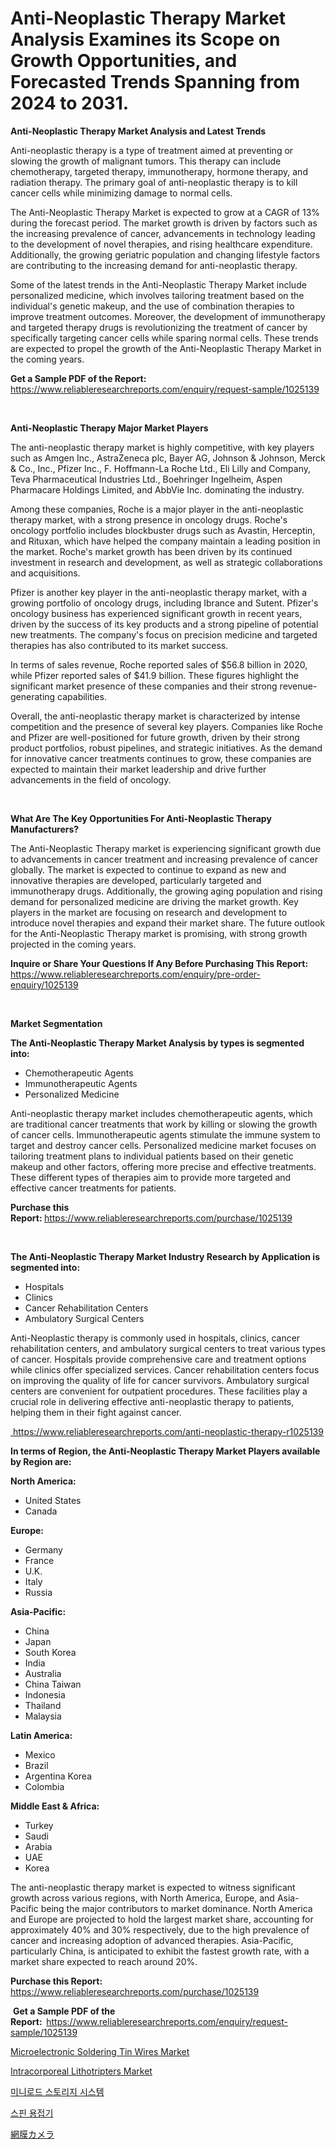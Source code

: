 <p><h1>Anti-Neoplastic Therapy Market Analysis Examines its Scope on Growth Opportunities, and Forecasted Trends Spanning from 2024 to 2031.</h1></p><p><strong>Anti-Neoplastic Therapy Market Analysis and Latest Trends</strong></p>
<p><p>Anti-neoplastic therapy is a type of treatment aimed at preventing or slowing the growth of malignant tumors. This therapy can include chemotherapy, targeted therapy, immunotherapy, hormone therapy, and radiation therapy. The primary goal of anti-neoplastic therapy is to kill cancer cells while minimizing damage to normal cells.</p><p>The Anti-Neoplastic Therapy Market is expected to grow at a CAGR of 13% during the forecast period. The market growth is driven by factors such as the increasing prevalence of cancer, advancements in technology leading to the development of novel therapies, and rising healthcare expenditure. Additionally, the growing geriatric population and changing lifestyle factors are contributing to the increasing demand for anti-neoplastic therapy.</p><p>Some of the latest trends in the Anti-Neoplastic Therapy Market include personalized medicine, which involves tailoring treatment based on the individual's genetic makeup, and the use of combination therapies to improve treatment outcomes. Moreover, the development of immunotherapy and targeted therapy drugs is revolutionizing the treatment of cancer by specifically targeting cancer cells while sparing normal cells. These trends are expected to propel the growth of the Anti-Neoplastic Therapy Market in the coming years.</p></p>
<p><strong>Get a Sample PDF of the Report:&nbsp;</strong> <a href="https://www.reliableresearchreports.com/enquiry/request-sample/1025139">https://www.reliableresearchreports.com/enquiry/request-sample/1025139</a></p>
<p>&nbsp;</p>
<p><strong>Anti-Neoplastic Therapy Major Market Players</strong></p>
<p><p>The anti-neoplastic therapy market is highly competitive, with key players such as Amgen Inc., AstraZeneca plc, Bayer AG, Johnson & Johnson, Merck & Co., Inc., Pfizer Inc., F. Hoffmann-La Roche Ltd., Eli Lilly and Company, Teva Pharmaceutical Industries Ltd., Boehringer Ingelheim, Aspen Pharmacare Holdings Limited, and AbbVie Inc. dominating the industry.</p><p>Among these companies, Roche is a major player in the anti-neoplastic therapy market, with a strong presence in oncology drugs. Roche's oncology portfolio includes blockbuster drugs such as Avastin, Herceptin, and Rituxan, which have helped the company maintain a leading position in the market. Roche's market growth has been driven by its continued investment in research and development, as well as strategic collaborations and acquisitions.</p><p>Pfizer is another key player in the anti-neoplastic therapy market, with a growing portfolio of oncology drugs, including Ibrance and Sutent. Pfizer's oncology business has experienced significant growth in recent years, driven by the success of its key products and a strong pipeline of potential new treatments. The company's focus on precision medicine and targeted therapies has also contributed to its market success.</p><p>In terms of sales revenue, Roche reported sales of $56.8 billion in 2020, while Pfizer reported sales of $41.9 billion. These figures highlight the significant market presence of these companies and their strong revenue-generating capabilities.</p><p>Overall, the anti-neoplastic therapy market is characterized by intense competition and the presence of several key players. Companies like Roche and Pfizer are well-positioned for future growth, driven by their strong product portfolios, robust pipelines, and strategic initiatives. As the demand for innovative cancer treatments continues to grow, these companies are expected to maintain their market leadership and drive further advancements in the field of oncology.</p></p>
<p>&nbsp;</p>
<p><strong>What Are The Key Opportunities For Anti-Neoplastic Therapy Manufacturers?</strong></p>
<p><p>The Anti-Neoplastic Therapy market is experiencing significant growth due to advancements in cancer treatment and increasing prevalence of cancer globally. The market is expected to continue to expand as new and innovative therapies are developed, particularly targeted and immunotherapy drugs. Additionally, the growing aging population and rising demand for personalized medicine are driving the market growth. Key players in the market are focusing on research and development to introduce novel therapies and expand their market share. The future outlook for the Anti-Neoplastic Therapy market is promising, with strong growth projected in the coming years.</p></p>
<p><strong>Inquire or Share Your Questions If Any Before Purchasing This Report:</strong> <a href="https://www.reliableresearchreports.com/enquiry/pre-order-enquiry/1025139">https://www.reliableresearchreports.com/enquiry/pre-order-enquiry/1025139</a></p>
<p>&nbsp;</p>
<p><strong>Market Segmentation</strong></p>
<p><strong>The Anti-Neoplastic Therapy Market Analysis by types is segmented into:</strong></p>
<p><ul><li>Chemotherapeutic Agents</li><li>Immunotherapeutic Agents</li><li>Personalized Medicine</li></ul></p>
<p><p>Anti-neoplastic therapy market includes chemotherapeutic agents, which are traditional cancer treatments that work by killing or slowing the growth of cancer cells. Immunotherapeutic agents stimulate the immune system to target and destroy cancer cells. Personalized medicine market focuses on tailoring treatment plans to individual patients based on their genetic makeup and other factors, offering more precise and effective treatments. These different types of therapies aim to provide more targeted and effective cancer treatments for patients.</p></p>
<p><strong>Purchase this Report:&nbsp;</strong><a href="https://www.reliableresearchreports.com/purchase/1025139">https://www.reliableresearchreports.com/purchase/1025139</a></p>
<p>&nbsp;</p>
<p><strong>The Anti-Neoplastic Therapy Market Industry Research by Application is segmented into:</strong></p>
<p><ul><li>Hospitals</li><li>Clinics</li><li>Cancer Rehabilitation Centers</li><li>Ambulatory Surgical Centers</li></ul></p>
<p><p>Anti-Neoplastic therapy is commonly used in hospitals, clinics, cancer rehabilitation centers, and ambulatory surgical centers to treat various types of cancer. Hospitals provide comprehensive care and treatment options while clinics offer specialized services. Cancer rehabilitation centers focus on improving the quality of life for cancer survivors. Ambulatory surgical centers are convenient for outpatient procedures. These facilities play a crucial role in delivering effective anti-neoplastic therapy to patients, helping them in their fight against cancer.</p></p>
<p><a href="https://www.reliableresearchreports.com/anti-neoplastic-therapy-r1025139">&nbsp;https://www.reliableresearchreports.com/anti-neoplastic-therapy-r1025139</a></p>
<p><strong>In terms of Region, the Anti-Neoplastic Therapy Market Players available by Region are:</strong></p>
<p>
    <p> <strong> North America: </strong>
        <ul>
            <li>United States</li>
            <li>Canada</li>
        </ul>
        </p> 
    <p> <strong> Europe: </strong>
        <ul>
            <li>Germany</li>
            <li>France</li>
            <li>U.K.</li>
            <li>Italy</li>
            <li>Russia</li>
        </ul>
        </p> 
    <p> <strong> Asia-Pacific: </strong>
        <ul>
            <li>China</li>
            <li>Japan</li>
            <li>South Korea</li>
            <li>India</li>
            <li>Australia</li>
            <li>China Taiwan</li>
            <li>Indonesia</li>
            <li>Thailand</li>
            <li>Malaysia</li>
        </ul>
        </p> 
    <p> <strong> Latin America: </strong>
        <ul>
            <li>Mexico</li>
            <li>Brazil</li>
            <li>Argentina Korea</li>
            <li>Colombia</li>
        </ul>
        </p> 
    <p> <strong> Middle East & Africa: </strong>
        <ul>
            <li>Turkey</li>
            <li>Saudi</li>
            <li>Arabia</li>
            <li>UAE</li>
            <li>Korea</li>
        </ul>
    </p>
    </p>
<p><p>The anti-neoplastic therapy market is expected to witness significant growth across various regions, with North America, Europe, and Asia-Pacific being the major contributors to market dominance. North America and Europe are projected to hold the largest market share, accounting for approximately 40% and 30% respectively, due to the high prevalence of cancer and increasing adoption of advanced therapies. Asia-Pacific, particularly China, is anticipated to exhibit the fastest growth rate, with a market share expected to reach around 20%.</p></p>
<p><strong>Purchase this Report: </strong><a href="https://www.reliableresearchreports.com/purchase/1025139">https://www.reliableresearchreports.com/purchase/1025139</a></p>
<p>&nbsp;<strong>Get a Sample PDF of the Report:&nbsp;&nbsp;</strong><a href="https://www.reliableresearchreports.com/enquiry/request-sample/1025139">https://www.reliableresearchreports.com/enquiry/request-sample/1025139</a></p>
<p><strong></strong></p>
<p><p><a href="https://issuu.com/reportprime-2/docs/microelectronic-soldering-tin-wires-market-size-20">Microelectronic Soldering Tin Wires Market</a></p><p><a href="https://medium.com/@alanpeterson1911/intracorporeal-lithotripters-market-research-report-its-history-and-forecast-2024-to-2031-28a67e593fa1">Intracorporeal Lithotripters Market</a></p><p><a href="https://medium.com/@adrainratke34/%EB%AF%B8%EB%8B%88%EB%A1%9C%EB%93%9C-%EC%8A%A4%ED%86%A0%EB%A6%AC%EC%A7%80-%EC%8B%9C%EC%8A%A4%ED%85%9C-%EC%8B%9C%EC%9E%A5-%EB%A9%94%ED%8A%B8%EB%A6%AD-%ED%95%B4%EB%8F%85-%EC%8B%9C%EC%9E%A5-%EC%A0%90%EC%9C%A0%EC%9C%A8-%ED%8A%B8%EB%A0%8C%EB%93%9C-%EB%B0%8F-%EC%84%B1%EC%9E%A5-%ED%8C%A8%ED%84%B4-d30de043b484">미니로드 스토리지 시스템</a></p><p><a href="https://medium.com/@witoldadamczyk1904/%EC%8A%A4%ED%95%80-%EC%9B%B0%EB%8D%94-%EC%8B%9C%EC%9E%A5-%EA%B7%9C%EB%AA%A8-%EB%B0%8F-%EC%8B%9C%EC%9E%A5-%EB%8F%99%ED%96%A5-%EC%A0%84%EC%B2%B4-%EC%82%B0%EC%97%85-%EA%B0%9C%EC%9A%94-2024%EB%85%84%EB%B6%80%ED%84%B0-2031%EB%85%84%EA%B9%8C%EC%A7%80-1671b1cbb2f3">스핀 용접기</a></p><p><a href="https://medium.com/@camilcosta76856/%E7%B6%B2%E8%86%9C%E3%82%AB%E3%83%A1%E3%83%A9%E5%B8%82%E5%A0%B4%E8%AA%BF%E6%9F%BB%E3%83%AC%E3%83%9D%E3%83%BC%E3%83%88-%E3%81%9D%E3%81%AE%E6%AD%B4%E5%8F%B2%E3%81%A82031%E5%B9%B4%E3%81%BE%E3%81%A7%E3%81%AE%E4%BA%88%E6%B8%AC-042a02793103">網膜カメラ</a></p></p>